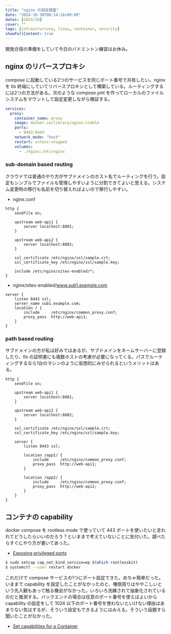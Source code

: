 ```yaml
---
title: "nginx の設定調査"
date: "2024-10-30T08:14:16+09:00"
dates: [2024/10]
cover: ""
tags: [infrastructure, linux, container, security]
showFullContent: true
---
```


開発合宿の準備をしていて今日のバドミントン練習はお休み。

## nginx のリバースプロキシ

compose に起動している2つのサービスを同じポート番号で共有したい。nginx を tls 終端にしていてリバースプロキシとして構築している。ルーティングするには2つの方法がある。次のような compose.yml を作ってローカルのファイルシステムをマウントして設定変更しながら検証する。

```yml
services:
  proxy:
    container_name: proxy
    image: docker.io/library/nginx:stable
    ports:
      - 8443:8443
    network_mode: "host"
    restart: unless-stopped
    volumes:
      - ./nginx:/etc/nginx
```

### sub-domain based routing

クラウドでは普通のやり方がサブドメインのホスト名でルーティングを行う。設定もシンプルでファイルも管理しやすいように分割できてよいと思える。システム変更時の移行も名前を切り替えればよいので移行しやすい。

* nginx.conf

```
http {
    sendfile on;

    upstream web-api1 {
        server localhost:8801;
    }

    upstream web-api2 {
        server localhost:8802;
    }

    ssl_certificate /etc/nginx/ssl/sample.crt;
    ssl_certificate_key /etc/nginx/ssl/sample.key;

    include /etc/nginx/sites-enabled/*;
}
```

* nginx/sites-enabled/www.sub1.example.com

```
server {
    listen 8443 ssl;
    server_name sub1.example.com;
    location / {
        include     /etc/nginx/common_proxy.conf;
        proxy_pass  http://web-api1;
    }
}
```

### path based routing

サブドメインの方が私は好みではあるが、サブドメインをネームサーバーに登録したり、tls の証明書にも複数ホストの考慮が必要になってくる。パスでルーティングするなら1台のマシンのように仮想的にみせられるというメリットはある。

```
http {
    sendfile on;

    upstream web-api1 {
        server localhost:8801;
    }

    upstream web-api2 {
        server localhost:8802;
    }

    ssl_certificate /etc/nginx/ssl/sample.crt;
    ssl_certificate_key /etc/nginx/ssl/sample.key;

    server {
        listen 8443 ssl;

        location /app1/ {
            include     /etc/nginx/common_proxy.conf;
            proxy_pass  http://web-api1;
        }

        location /app2/ {
            include     /etc/nginx/common_proxy.conf;
            proxy_pass  http://web-api2;
        }
    }
}
```

## コンテナの capability

docker compose を rootless mode で使っていて 443 ポートを使いたいと言われてどうしたらいいのだろう？といままで考えていないことに気付いた。調べたらすぐにやり方が書いてあった。

* [Exposing privileged ports](https://docs.docker.com/engine/security/rootless/#exposing-privileged-ports)

```bash
$ sudo setcap cap_net_bind_service=ep $(which rootlesskit)
$ systemctl --user restart docker
```

これだけで compose サービスの1つにポート設定できた。めちゃ簡単だった。いままで capability を設定したことがなかったのと、権限周りはややこしいという先入観もあって触る機会がなかった。いろいろ洗練されて抽象化されているのだと推測する。バックエンドの場合は任意のポート番号を使えばよいから capability の設定をして 1024 以下のポート番号を使わないといけない理由はあまりない気はするが、そういう設定もできるようにはみえる。そういう話題すら聞いたことがなかった。

* [Set capabilities for a Container](https://kubernetes.io/docs/tasks/configure-pod-container/security-context/#set-capabilities-for-a-container)
